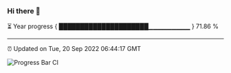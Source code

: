### Hi there 👋

⏳ Year progress { █████████████████████▁▁▁▁▁▁▁▁▁ } 71.86 %

---

⏰ Updated on Tue, 20 Sep 2022 06:44:17 GMT

![Progress Bar CI](https://github.com/liununu/liununu/workflows/Progress%20Bar%20CI/badge.svg)
